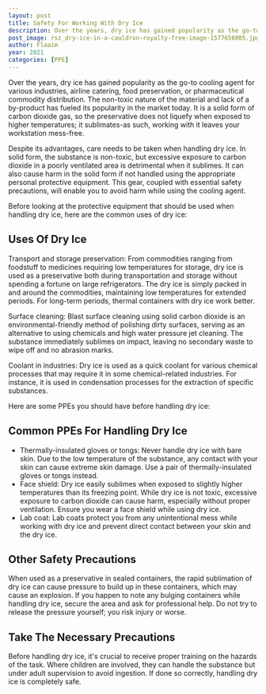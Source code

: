 ```yaml
---
layout: post
title: Safety For Working With Dry Ice
description: Over the years, dry ice has gained popularity as the go-to cooling agent for various industries, airline catering, food preservation, or pharmaceutical commodity distribution
post_image: rsz_dry-ice-in-a-cauldron-royalty-free-image-1577656005.jpg
author: Flaaim
year: 2021
categories: [PPE]
---
```



Over the years, dry ice has gained popularity as the go-to cooling agent for various industries, airline catering, food preservation, or pharmaceutical commodity distribution. The non-toxic nature of the material and lack of a by-product has fueled its popularity in the market today. It is a solid form of carbon dioxide gas, so the preservative does not liquefy when exposed to higher temperatures; it sublimates-as such, working with it leaves your workstation mess-free.


Despite its advantages, care needs to be taken when handling dry ice. In solid form, the substance is non-toxic, but excessive exposure to carbon dioxide in a poorly ventilated area is detrimental when it sublimes. It can also cause harm in the solid form if not handled using the appropriate personal protective equipment. This gear, coupled with essential safety precautions, will enable you to avoid harm while using the cooling agent.


Before looking at the protective equipment that should be used when handling dry ice, here are the common uses of dry ice:

## Uses Of Dry Ice


Transport and storage preservation: From commodities ranging from foodstuff to medicines requiring low temperatures for storage, dry ice is used as a preservative both during transportation and storage without spending a fortune on large refrigerators. The dry ice is simply packed in and around the commodities, maintaining low temperatures for extended periods. For long-term periods, thermal containers with dry ice work better.


Surface cleaning: Blast surface cleaning using solid carbon dioxide is an environmental-friendly method of polishing dirty surfaces, serving as an alternative to using chemicals and high water pressure jet cleaning. The substance immediately sublimes on impact, leaving no secondary waste to wipe off and no abrasion marks.


Coolant in industries: Dry ice is used as a quick coolant for various chemical processes that may require it in some chemical-related industries. For instance, it is used in condensation processes for the extraction of specific substances. 


Here are some PPEs you should have before handling dry ice:

## Common PPEs For Handling Dry Ice


- Thermally-insulated gloves or tongs: Never handle dry ice with bare skin. Due to the low temperature of the substance, any contact with your skin can cause extreme skin damage. Use a pair of thermally-insulated gloves or tongs instead.
- Face shield: Dry ice easily sublimes when exposed to slightly higher temperatures than its freezing point. While dry ice is not toxic, excessive exposure to carbon dioxide can cause harm, especially without proper ventilation. Ensure you wear a face shield while using dry ice.
- Lab coat: Lab coats protect you from any unintentional mess while working with dry ice and prevent direct contact between your skin and the dry ice.


## Other Safety Precautions

When used as a preservative in sealed containers, the rapid sublimation of dry ice can cause pressure to build up in these containers, which may cause an explosion. If you happen to note any bulging containers while handling dry ice, secure the area and ask for professional help. Do not try to release the pressure yourself; you risk injury or worse.

## Take The Necessary Precautions


Before handling dry ice, it's crucial to receive proper training on the hazards of the task. Where children are involved, they can handle the substance but under adult supervision to avoid ingestion. If done so correctly, handling dry ice is completely safe.
